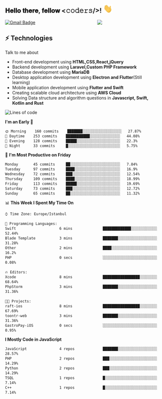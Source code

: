 <h2> 𝐇𝐞𝐥𝐥𝐨 𝐭𝐡𝐞𝐫𝐞, 𝐟𝐞𝐥𝐥𝐨𝐰 <𝚌𝚘𝚍𝚎𝚛𝚜/>! <img src="https://raw.githubusercontent.com/ABSphreak/ABSphreak/master/gifs/Hi.gif" width="30px"></h2>

<img align='right' src='https://user-images.githubusercontent.com/5713670/87202985-820dcb80-c2b6-11ea-9f56-7ec461c497c3.gif' width='200"'>

[![Gmail Badge](https://img.shields.io/badge/-osein.wtr@gmail.com-c14438?style=flat-square&logo=Gmail&logoColor=white&link=mailto:osein.wtr@gmail.com)](mailto:osein.wtr@gmail.com)


## ⚡ Technologies
Talk to me about
- Front-end development using **HTML,CSS,React,jQuery**
- Backend development using **Laravel,Custom PHP Framework**
- Database development using **MariaDB**
- Desktop application development using **Electron and Flutter**(Still learning)
- Mobile application development using **Flutter and Swift**
- Creating scalable cloud architecture using **AWS Cloud**
- Solving Data structure and algorithm questions in **Javascript, Swift, Kotlin and Rust**

<!--## Hello World!! 🤔
- 💬 Ask me about anything an everything.
- 📫 Read my blogs: [Harsh Blog](https://harshblog.xyz)
- 🎯 Portfolio site: [Portfolio](https://harshkumarkhatri.github.io/Portfolio-Site/index.html)
- 🔔 Subscribe:- [Harsh Kumar Khatri](https://www.youtube.com/channel/UCKNtMU9M559bmXxKoT6YeJw)
- ⚡ Fun fact: Internet users blink less than usual.-->

<!--START_SECTION:waka-->
![Lines of code](https://img.shields.io/badge/From%20Hello%20World%20I%27ve%20Written-26.2%20million%20lines%20of%20code-blue)

**I'm an Early 🐤** 

```text
🌞 Morning    160 commits    ███████░░░░░░░░░░░░░░░░░░   27.87% 
🌆 Daytime    253 commits    ███████████░░░░░░░░░░░░░░   44.08% 
🌃 Evening    128 commits    █████░░░░░░░░░░░░░░░░░░░░   22.3% 
🌙 Night      33 commits     █░░░░░░░░░░░░░░░░░░░░░░░░   5.75%

```
📅 **I'm Most Productive on Friday** 

```text
Monday       45 commits     ██░░░░░░░░░░░░░░░░░░░░░░░   7.84% 
Tuesday      97 commits     ████░░░░░░░░░░░░░░░░░░░░░   16.9% 
Wednesday    72 commits     ███░░░░░░░░░░░░░░░░░░░░░░   12.54% 
Thursday     109 commits    ████░░░░░░░░░░░░░░░░░░░░░   18.99% 
Friday       113 commits    █████░░░░░░░░░░░░░░░░░░░░   19.69% 
Saturday     73 commits     ███░░░░░░░░░░░░░░░░░░░░░░   12.72% 
Sunday       65 commits     ██░░░░░░░░░░░░░░░░░░░░░░░   11.32%

```


📊 **This Week I Spent My Time On** 

```text
⌚︎ Time Zone: Europe/Istanbul

💬 Programming Languages: 
Swift                    6 mins              █████████████░░░░░░░░░░░░   52.44% 
Blade Template           3 mins              ███████░░░░░░░░░░░░░░░░░░   31.28% 
Other                    2 mins              ████░░░░░░░░░░░░░░░░░░░░░   16.2% 
PHP                      0 secs              ░░░░░░░░░░░░░░░░░░░░░░░░░   0.08%

🔥 Editors: 
Xcode                    8 mins              █████████████████░░░░░░░░   68.64% 
PhpStorm                 3 mins              ███████░░░░░░░░░░░░░░░░░░   31.36%

🐱‍💻 Projects: 
raft-ios                 8 mins              █████████████████░░░░░░░░   67.69% 
toontr-web               3 mins              ███████░░░░░░░░░░░░░░░░░░   31.36% 
GastroPay-iOS            0 secs              ░░░░░░░░░░░░░░░░░░░░░░░░░   0.95%

```

**I Mostly Code in JavaScript** 

```text
JavaScript               4 repos             ███████░░░░░░░░░░░░░░░░░░   28.57% 
PHP                      2 repos             ███░░░░░░░░░░░░░░░░░░░░░░   14.29% 
Python                   2 repos             ███░░░░░░░░░░░░░░░░░░░░░░   14.29% 
TSQL                     1 repos             █░░░░░░░░░░░░░░░░░░░░░░░░   7.14% 
C++                      1 repos             █░░░░░░░░░░░░░░░░░░░░░░░░   7.14%

```



<!--END_SECTION:waka-->
